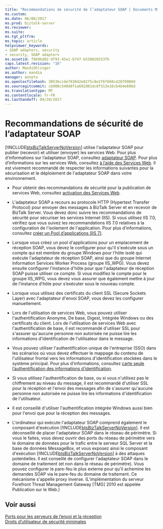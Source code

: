 ```yaml
---
title: "Recommandations de sécurité de l’adaptateur SOAP | Documents Microsoft"
ms.custom: 
ms.date: 06/08/2017
ms.prod: biztalk-server
ms.reviewer: 
ms.suite: 
ms.tgt_pltfrm: 
ms.topic: article
helpviewer_keywords:
- SOAP adapters, security
- security, SOAP adapters
ms.assetid: f869bd82-df93-45e1-b747-b538820253fb
caps.latest.revision: "16"
author: MandiOhlinger
ms.author: mandia
manager: anneta
ms.openlocfilehash: 3053bccde7830d2e8275c8e2f6f668c428709860
ms.sourcegitcommit: cb908c540d8f1a692d01dc8f313e16cb4b4e696d
ms.translationtype: MT
ms.contentlocale: fr-FR
ms.lasthandoff: 09/20/2017
---
```

# <a name="soap-adapter-security-recommendations"></a>Recommandations de sécurité de l’adaptateur SOAP
[!INCLUDE[btsBizTalkServerNoVersion](../includes/btsbiztalkservernoversion-md.md)] utilise l'adaptateur SOAP pour publier (recevoir) et utiliser (envoyer) les services Web. Pour plus d’informations sur l’adaptateur SOAP, consultez [adaptateur SOAP](../core/soap-adapter.md). Pour plus d’informations sur les services Web, consultez [à l’aide des Services Web](../core/using-web-services.md). Il est vivement recommandé de respecter les informations suivantes pour la sécurisation et le déploiement de l'adaptateur SOAP dans votre environnement.  
  
-   Pour obtenir des recommandations de sécurité pour la publication de services Web, consultez [activation des Services Web](../core/enabling-web-services.md).  
  
-   L'adaptateur SOAP a recours au protocole HTTP (Hypertext Transfer Protocol) pour envoyer des messages à BizTalk Server et en recevoir de BizTalk Server. Vous devez donc suivre les recommandations de sécurité pour sécuriser les services Internet (IIS). Si vous utilisez IIS 7.0, vérifiez que vous suivez les recommandations IIS 7.0 relatives à la configuration de l'isolement de l'application. Pour plus d’informations, consultez [créer un Pool d’applications (IIS 7)](http://go.microsoft.com/fwlink/?LinkId=196674).  
  
-   Lorsque vous créez un pool d'applications pour un emplacement de réception SOAP, vous devez le configurer pour qu'il s'exécute sous un compte qui est membre du groupe Windows pour l'hôte isolé qui exécute l'adaptateur de réception SOAP, ainsi que du groupe Internet Information Services Worker Process (groupe IIS_WPG). Vous devez ensuite configurer l'instance d'hôte pour que l'adaptateur de réception SOAP puisse utiliser ce compte. Si vous modifiez le compte pour le groupe IIS_WPG, vous devez vous assurer que également mettre à jour de l’instance d’hôte pour s’exécuter sous le nouveau compte.  
  
-   Lorsque vous utilisez des certificats du client SSL (Secure Sockets Layer) avec l'adaptateur d'envoi SOAP, vous devez les configurer manuellement.  
  
-   Lors de l'utilisation de services Web, vous pouvez utiliser l'authentification Anonyme, De base, Digest, Intégrée Windows ou des certificats du client. Lors de l'utilisation de services Web avec l'authentification de base, il est recommandé d'utiliser SSL pour s'assurer qu'aucune personne non autorisée ne puisse lire les informations d'identification de l'utilisateur dans le message.  
  
-   Vous pouvez utiliser l'authentification unique de l'entreprise (SSO) dans les scénarios où vous devez effectuer le mappage du contenu de l'utilisateur frontal vers les informations d'identification stockées dans le système principal. Pour plus d’informations, consultez [carte seule l’authentification des informations d’identification](../core/how-to-map-single-sign-on-credentials.md).  
  
-   Si vous utilisez l'authentification de base, ou si vous n'utilisez pas le chiffrement au niveau du message, il est recommandé d'utiliser SSL pour la réception et l'envoi des messages afin de s'assurer qu'aucune personne non autorisée ne puisse lire les informations d'identification de l'utilisateur.  
  
-   Il est conseillé d'utiliser l'authentification intégrée Windows aussi bien pour l'envoi que pour la réception des messages.  
  
-   L'ordinateur qui exécute l'adaptateur SOAP comprend également le composant d'exécution [!INCLUDE[btsBizTalkServerNoVersion](../includes/btsbiztalkservernoversion-md.md)]. Il est déconseillé de placer l'adaptateur SOAP dans le réseau de périmètre. Si vous le faites, vous devez ouvrir des ports du réseau de périmètre vers le domaine de données pour le trafic entre le serveur SQL Server et la base de données MessageBox, et vous exposez ainsi le composant d'exécution [!INCLUDE[btsBizTalkServerNoVersion](../includes/btsbiztalkservernoversion-md.md)] à des attaques potentielles. Il est conseillé de configurer l'adaptateur SOAP dans le domaine de traitement (et non dans le réseau de périmètre). Vous pouvez configurer le pare-feu le plus externe pour qu'il achemine les demandes SOAP via le pare-feu du domaine de traitement. Ce mécanisme s'appelle proxy inverse. (L'implémentation du serveur Forefront Threat Management Gateway [TMG] 2010 est appelée Publication sur le Web.)  
  
## <a name="see-also"></a>Voir aussi  
 [Ports pour les serveurs de l’envoi et la réception](../core/ports-for-the-receive-and-send-servers.md)   
 [Droits d’utilisateur de sécurité minimales](../core/minimum-security-user-rights.md)